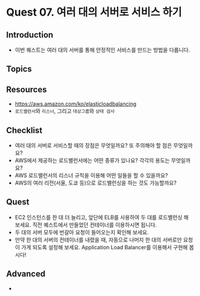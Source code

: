# Quest 07. 여러 대의 서버로 서비스 하기

## Introduction
* 이번 퀘스트는 여러 대의 서버를 통해 안정적인 서비스를 만드는 방법을 다룹니다.

## Topics

## Resources
* https://aws.amazon.com/ko/elasticloadbalancing
* `로드밸런서`와 `리스너`, 그리고 `대상그룹`와 `상태 검사`

## Checklist
* 여러 대의 서버로 서비스할 때의 장점은 무엇일까요? 또 주의해야 할 점은 무엇일까요?
* AWS에서 제공하는 로드밸런서에는 어떤 종류가 있나요? 각각의 용도는 무엇일까요?
* AWS 로드밸런서의 리스너 규칙을 이용해 어떤 일들을 할 수 있을까요?
* AWS의 여러 리전(서울, 도쿄 등)으로 로드밸런싱을 하는 것도 가능할까요?

## Quest
* EC2 인스턴스를 한 대 더 늘리고, 앞단에 ELB를 사용하여 두 대를 로드밸런싱 해 보세요. 직전 퀘스트에서 만들었던 컨테이너를 이용하시면 됩니다.
* 두 대의 서버 모두에 번갈아 요청이 들어오는지 확인해 보세요.
* 만약 한 대의 서버의 컨테이너를 내렸을 때, 자동으로 나머지 한 대의 서버로만 요청이 가게 되도록 설정해 보세요. Application Load Balancer를 이용해서 구현해 봅시다!

## Advanced
* 

